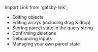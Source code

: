 import Link from 'gatsby-link';

* <Link to="/examples/editing-objects">Editing objects</Link>
* <Link to="/examples/editing-arrays">Editing arrays (including drag & drop)</Link>
* <Link to="/examples/parcelhoc-updatefromprops#Updating-from-query-string">Storing parcel state in the query string</Link>
* <Link to="/parcel-meta#Confirming-deletions">Confirming deletions</Link>
* <Link to="/examples/parcelboundary-debounce">Debouncing inputs</Link>
* <Link to="/examples/managing-your-own-parcel-state">Managing your own parcel state</Link>
